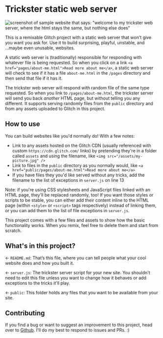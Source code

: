 # Trickster static web server

![screenshot of sample website that says: "welcome to my trickster web server, where the html stays the same, but nothing else does"](https://cdn.glitch.global/86e4d4a9-57b9-46ac-8449-27765a6230ef/preview.png?v=1711304725822)

This is a remixable Glitch project with a static web server that won't give you want you ask for. Use it to build surprising, playful, unstable, and ...maybe even unusable, websites.

A static web server is (traditionally) responsible for responding with whatever file is being requested. So when you click on a link `<a href="pages/about-me.html">Read more about me</a>`, a static web server will check to see if it has a file `about-me.html` in the `/pages` directory and then send that file if it has it. 

The trickster web server will respond with random file of the same type requested. So when you link to `/pages/about-me.html`, the trickster server will send you back _another_ HTML page, but without telling you any different. It supports serving randomly files from the `public` directory and from any assets uploaded to Glitch in this project.

## How to use
You can build websites like you'd normally do! With a few notes:
* Link to any assets hosted on the Glitch CDN (usually referenced with custom `https://cdn.glitch.com/` links) by pretending they're in a folder called `assets` and using the filename, like `<img src="/assets/my-picture.jpg" />`
* Link to files in the `public` directory as you normally would, like `<a href="public/pages/about-me.html">Read more about me</a>`
* If you have files they you'd like served without any tricks, add the filename to the list of exceptions in `server.js` on line 13

Note: if you're using CSS stylesheets and JavaScript files linked with an HTML page, they'll be replaced randomly, too! If you want those styles or scripts to be stable, you can either add their content inline to the HTML page (within `<style>` or `<script>` tags respectively) instead of linking them, or you can add them to the list of file exceptions in `server.js`. 

This project comes with a few files and assets to show how the basic functionality works. When you remix, feel free to delete them and start from scratch.

## What's in this project?

← `README.md`: That’s this file, where you can tell people what your cool website does and how you built it.

← `server.js`: The trickster server script for your new site. You shouldn't need to edit this file unless you want to change how it behaves or add exceptions to the tricks it'll play.

← `public`: This folder holds any files that you want to be available from your site.

## Contributing
If you find a bug or want to suggest an improvement to this project, head over to [Github](https://github.com/lizzthabet/trickster-server). I'll do my best to respond to issues and PRs. :)